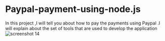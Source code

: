 # Paypal-payment-using-node.js
In this project ,I will tell you about how to pay the payments using Paypal .I will explain about the set of tools that are used to develop the application
![screenshot 14](https://user-images.githubusercontent.com/26309496/44872599-d53e7e00-ac4a-11e8-9573-6d27e0afb9db.png)
